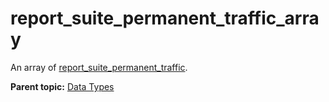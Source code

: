 # report\_suite\_permanent\_traffic\_array

An array of [report\_suite\_permanent\_traffic](r_report_suite_permanent_traffic.md#).

**Parent topic:** [Data Types](../data_types/c_datatypes.md)

